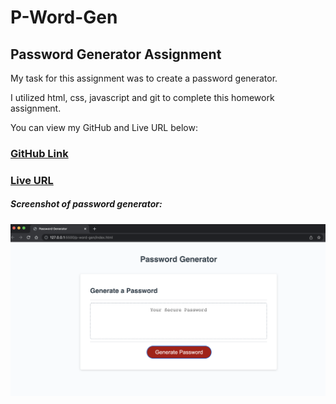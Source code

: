 # P-Word-Gen

## Password Generator Assignment

My task for this assignment was to create a password generator.

I utilized html, css, javascript and git to complete this homework assignment. 

You can view my GitHub and Live URL below:
### [GitHub Link](https://github.com/mduhart82/p-word-gen) 
### [Live URL]()



##### Screenshot of password generator:
![](./PW%20Gen%20ScrnSht.png)